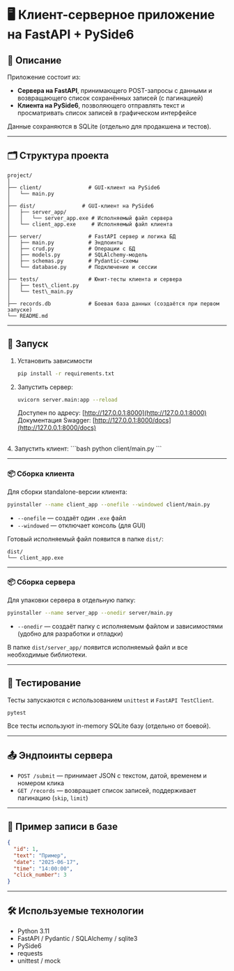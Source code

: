 # 🖥️ Клиент-серверное приложение на FastAPI + PySide6

## 📌 Описание

Приложение состоит из:
- **Сервера на FastAPI**, принимающего POST-запросы с данными и возвращающего список сохранённых записей (с пагинацией)
- **Клиента на PySide6**, позволяющего отправлять текст и просматривать список записей в графическом интерфейсе

Данные сохраняются в SQLite (отдельно для продакшена и тестов).

---

## 🗂️ Структура проекта

```
project/
│
├── client/               # GUI-клиент на PySide6
│   └── main.py
│
├── dist/               # GUI-клиент на PySide6
│   ├── server_app/
│   │   └── server_app.exe # Исполняемый файл сервера
│   └── client_app.exe     # Исполняемый файл клиента
│
├── server/               # FastAPI сервер и логика БД
│   ├── main.py           # Эндпоинты
│   ├── crud.py           # Операции с БД
│   ├── models.py         # SQLAlchemy-модель
│   ├── schemas.py        # Pydantic-схемы
│   └── database.py       # Подключение и сессии
│
├── tests/                # Юнит-тесты клиента и сервера
│   ├── test\_client.py
│   └── test\_main.py
│
├── records.db            # Боевая база данных (создаётся при первом запуске)
└── README.md
```

---

## 🚀 Запуск

1. Установить зависимости

    ```bash
    pip install -r requirements.txt
    ```

3. Запустить сервер:
    ```bash
    uvicorn server.main:app --reload
    ```
    Доступен по адресу: [http://127.0.0.1:8000](http://127.0.0.1:8000)
    Документация Swagger: [http://127.0.0.1:8000/docs](http://127.0.0.1:8000/docs)
<br>
4. Запустить клиент:
    ```bash
    python client/main.py
    ```

---

### 📦 Сборка клиента

Для сборки standalone-версии клиента:

```bash
pyinstaller --name client_app --onefile --windowed client/main.py
```

* `--onefile` — создаёт один `.exe` файл
* `--windowed` — отключает консоль (для GUI)

Готовый исполняемый файл появится в папке `dist/`:

```
dist/
└── client_app.exe
```

---

### 📦 Сборка сервера

Для упаковки сервера в отдельную папку:

```bash
pyinstaller --name server_app --onedir server/main.py
```

* `--onedir` — создаёт папку с исполняемым файлом и зависимостями (удобно для разработки и отладки)

В папке `dist/server_app/` появится исполняемый файл и все необходимые библиотеки.

---

## 🧪 Тестирование

Тесты запускаются с использованием `unittest` и `FastAPI TestClient`.
```bash
pytest
```
Все тесты используют in-memory SQLite базу (отдельно от боевой).

---

## 📤 Эндпоинты сервера

* `POST /submit` — принимает JSON с текстом, датой, временем и номером клика
* `GET /records` — возвращает список записей, поддерживает пагинацию (`skip`, `limit`)

---

## 🧱 Пример записи в базе

```json
{
  "id": 1,
  "text": "Пример",
  "date": "2025-06-17",
  "time": "14:00:00",
  "click_number": 3
}
```

---

## 🛠️ Используемые технологии

* Python 3.11
* FastAPI / Pydantic / SQLAlchemy / sqlite3
* PySide6
* requests
* unittest / mock
